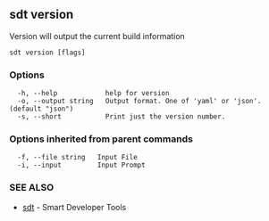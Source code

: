 ## sdt version

Version will output the current build information

```
sdt version [flags]
```

### Options

```
  -h, --help            help for version
  -o, --output string   Output format. One of 'yaml' or 'json'. (default "json")
  -s, --short           Print just the version number.
```

### Options inherited from parent commands

```
  -f, --file string   Input File
  -i, --input         Input Prompt
```

### SEE ALSO

* [sdt](sdt.md)	 - Smart Developer Tools

